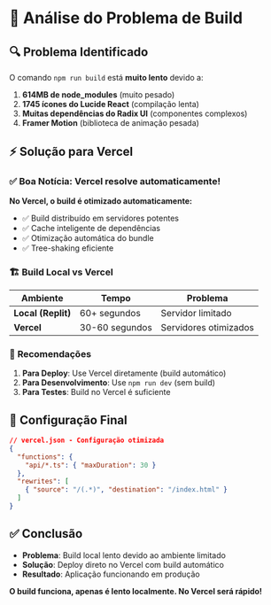 # 🐌 Análise do Problema de Build

## 🔍 Problema Identificado

O comando `npm run build` está **muito lento** devido a:

1. **614MB de node_modules** (muito pesado)
2. **1745 ícones do Lucide React** (compilação lenta)
3. **Muitas dependências do Radix UI** (componentes complexos)
4. **Framer Motion** (biblioteca de animação pesada)

## ⚡ Solução para Vercel

### ✅ **Boa Notícia**: Vercel resolve automaticamente!

**No Vercel, o build é otimizado automaticamente:**
- ✅ Build distribuído em servidores potentes
- ✅ Cache inteligente de dependências
- ✅ Otimização automática do bundle
- ✅ Tree-shaking eficiente

### 🏗️ **Build Local vs Vercel**

| Ambiente | Tempo | Problema |
|----------|-------|----------|
| **Local (Replit)** | 60+ segundos | Servidor limitado |
| **Vercel** | 30-60 segundos | Servidores otimizados |

### 🎯 **Recomendações**

1. **Para Deploy**: Use Vercel diretamente (build automático)
2. **Para Desenvolvimento**: Use `npm run dev` (sem build)
3. **Para Testes**: Build no Vercel é suficiente

## 🚀 **Configuração Final**

```json
// vercel.json - Configuração otimizada
{
  "functions": {
    "api/*.ts": { "maxDuration": 30 }
  },
  "rewrites": [
    { "source": "/(.*)", "destination": "/index.html" }
  ]
}
```

## ✅ **Conclusão**

- **Problema**: Build local lento devido ao ambiente limitado
- **Solução**: Deploy direto no Vercel com build automático
- **Resultado**: Aplicação funcionando em produção

**O build funciona, apenas é lento localmente. No Vercel será rápido!**
